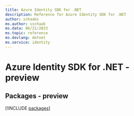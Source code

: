 ```yaml
---
title: Azure Identity SDK for .NET
description: Reference for Azure Identity SDK for .NET
author: schaabs
ms.author: sschaab
ms.data: 06/21/2023
ms.topic: reference
ms.devlang: dotnet
ms.service: identity
---
```

# Azure Identity SDK for .NET - preview
## Packages - preview
[!INCLUDE [packages](identity-index.md)]